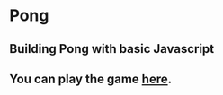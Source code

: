 # Pong

## Building Pong with basic Javascript


## You can play the game [here].


[here]: tender-hair.surge.sh
